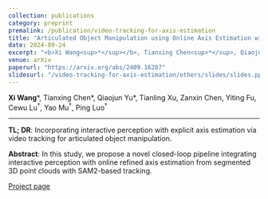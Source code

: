 ```yaml
---
collection: publications
category: preprint
premalink: /publication/video-tracking-for-axis-estimation
title: "Articulated Object Manipulation using Online Axis Estimation with SAM2-Based Tracking"
date: 2024-09-24
excerpt: "<b>Xi Wang<sup>*</sup></b>, Tianxing Chen<sup>*</sup>, Qiaojun Yu<sup>*</sup>, Tianling Xu, Zanxin Chen, Yiting Fu, Cewu Lu<sup>†</sup>, Yao Mu<sup>†</sup>, Ping Luo<sup>†</sup><br/><b>TL; DR</b>: "
venue: arXiv
paperurl: "https://arxiv.org/abs/2409.16287"
slidesurl: "/video-tracking-for-axis-estimation/others/slides/slides.pptx"
---
```


**Xi Wang**\*, Tianxing Chen\*, Qiaojun Yu\*, Tianling Xu, Zanxin Chen, Yiting Fu, Cewu Lu<sup>†</sup>, Yao Mu<sup>†</sup>, Ping Luo<sup>†</sup>

---

**TL; DR**: 
Incorporating interactive perception with explicit axis estimation via video tracking for articulated object manipulation. 

**Abstract**: 
In this study, we propose a novel closed-loop pipeline integrating interactive perception with online refined axis estimation from segmented 3D point clouds with SAM2-based tracking.

[Project page](https://hytidel.github.io/video-tracking-for-axis-estimation/)

